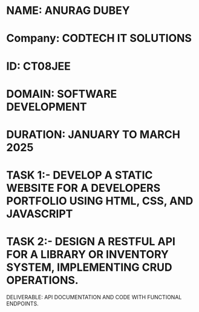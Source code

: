 
# NAME: ANURAG DUBEY
# Company: CODTECH IT SOLUTIONS
# ID: CT08JEE
# DOMAIN: SOFTWARE DEVELOPMENT
# DURATION: JANUARY TO MARCH 2025
# TASK 1:- DEVELOP A STATIC WEBSITE FOR A DEVELOPERS PORTFOLIO USING HTML, CSS, AND JAVASCRIPT
# TASK 2:- DESIGN A RESTFUL API FOR A LIBRARY OR INVENTORY SYSTEM, IMPLEMENTING CRUD OPERATIONS.
DELIVERABLE: API DOCUMENTATION AND CODE WITH FUNCTIONAL ENDPOINTS.
